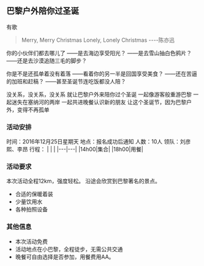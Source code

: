 巴黎户外陪你过圣诞
---

有歌
> Merry, Merry Christmas
> Lonely, Lonely Christmas
> ----陈亦迅

你的小伙伴们都去哪儿了
——是去海边享受阳光？
——是去雪山抽白色鸦片？
——还是去沙漠追随三毛的脚步？

你是不是还孤单着没有着落
——看着你的另一半是回国享受美食？
——还在苦逼的加班和赶稿？
——甚至圣诞节连吃饭都没人陪？

没关系，没关系，没关系
就让巴黎户外来陪你过个圣诞
一起像游客般重游巴黎
一起迷失在塞纳河的两岸
一起共进晚餐认识新的朋友
让这个圣诞节，因为巴黎户外，变得不再孤单

### 活动安排
时间：2016年12月25日星期天
地点：报名成功后通知
人数：10人
领队：刘彦熙、李昂
行程：
|   |   |
|---|---|
|14h00|集合|
|18h00|用餐|

### 活动要求
本次活动全程12km，强度轻松。
沿途会欣赏到巴黎著名的景点。
* 合适的保暖着装
* 少量饮用水
* 各种拍照设备

### 其他信息
* 本次活动免费
* 活动地点在小巴黎，全程徒步，无需公共交通
* 晚餐可自由选择是否参加，用餐费用AA。
